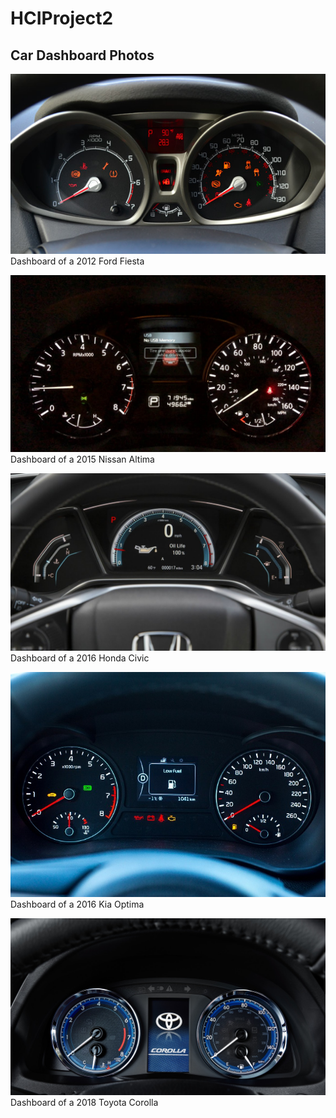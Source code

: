 # HCIProject2

## Car Dashboard Photos

![2012 Ford Fiesta Dahsboard](assets/2012fordfiestadashboard.jpg)
Dashboard of a 2012 Ford Fiesta

![2015 Nissan Altima Dashboard](assets/2015nissanaltimadashboard.jpg)
Dashboard of a 2015 Nissan Altima

![2016 Honda Civic Dashboard](assets/2016hondacivicdashboard.jpg)
Dashboard of a 2016 Honda Civic

![2016 Kia Optima Dashboard](assets/2016kiaoptimadash.jpg)
Dashboard of a 2016 Kia Optima

![2018 Toyota Corolla Dashboard](assets/2018toyotacorolladashboard.jpg)
Dashboard of a 2018 Toyota Corolla

